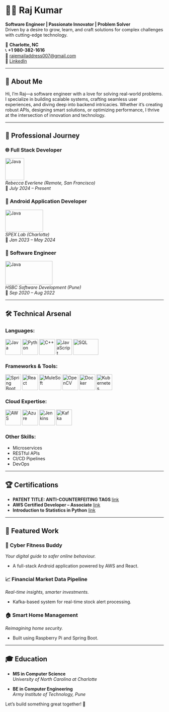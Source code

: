 # 👨‍💻 Raj Kumar  
**Software Engineer | Passionate Innovator | Problem Solver**  
Driven by a desire to grow, learn, and craft solutions for complex challenges with cutting-edge technology.

📍 **Charlotte, NC**  
📞 **+1 980-382-1616**  
📧 [rajemailaddress007@gmail.com](mailto:rajemailaddress007@gmail.com)  
🔗 [LinkedIn](https://www.linkedin.com/in/raj-kumaaar/)  

---

## 🚀 About Me  
Hi, I’m Raj—a software engineer with a love for solving real-world problems. I specialize in building scalable systems, crafting seamless user experiences, and diving deep into backend intricacies. Whether it’s creating robust APIs, designing smart solutions, or optimizing performance, I thrive at the intersection of innovation and technology.

---
## 💼 Professional Journey  

### 🌐 **Full Stack Developer**  
<img src="https://res.cloudinary.com/dktp1ybbx/image/upload/c_limit,h_180,w_180/f_auto,fl_lossy,q_auto/v1655037856/organization/prod/719409/j7T0rKGjlA.png" alt="Java" width="60" height="70"/><br />
*Rebecca Everlene (Remote, San Francisco)*  
📅 *July 2024 – Present*  

### 📱 **Android Application Developer**  
<img src="https://brand.charlotte.edu/wp-content/uploads/sites/183/2023/04/Master_logo.png" alt="Java" width="120" height="70"/><br /> 
*SPEX Lab (Charlotte)*  
📅 *Jan 2023 – May 2024*  

### 🏦 **Software Engineer**  
<img src="https://upload.wikimedia.org/wikipedia/commons/a/aa/HSBC_logo_%282018%29.svg" alt="Java" width="150" height="75"/><br />
*HSBC Software Development (Pune)*  
📅 *Sep 2020 – Aug 2022*  

---

## 🛠️ Technical Arsenal  

### **Languages:**  
<p align="left">
  <img src="https://img.icons8.com/color/48/000000/java-coffee-cup-logo.png" alt="Java" width="50" height="50"/> 
  <img src="https://img.icons8.com/color/48/000000/python.png" alt="Python" width="50" height="50"/> 
  <img src="https://img.icons8.com/color/48/000000/c-plus-plus-logo.png" alt="C++" width="50" height="50"/> 
  <img src="https://img.icons8.com/color/48/000000/javascript--v1.png" alt="JavaScript" width="50" height="50"/>
  <img src="https://d1.awsstatic.com/asset-repository/products/amazon-rds/1024px-MySQL.ff87215b43fd7292af172e2a5d9b844217262571.png" alt="SQL" width="80" height="50"/>
</p>

### **Frameworks & Tools:**  
<p align="left">
  <img src="https://img.icons8.com/color/48/000000/spring-logo.png" alt="Spring Boot" width="50" height="50"/> 
  <img src="https://img.icons8.com/office/40/000000/react.png" alt="React" width="50" height="50"/> 
  <img src="https://www.clipartmax.com/png/full/200-2008231_mulesoft-logo-299c-stacked-feedyeti-mulesoft-logo.png" alt="MuleSoft" width="70" height="50"/> 
  <img src="https://img.icons8.com/color/48/000000/opencv.png" alt="OpenCV" width="50" height="50"/> 
  <img src="https://img.icons8.com/fluency/48/000000/docker.png" alt="Docker" width="50" height="50"/> 
  <img src="https://img.icons8.com/color/48/000000/kubernetes.png" alt="Kubernetes" width="50" height="50"/>
</p>

### **Cloud Expertise:**  
<p align="left">
  <img src="https://img.icons8.com/color/48/000000/amazon-web-services.png" alt="AWS" width="50" height="50"/> 
  <img src="https://img.icons8.com/fluency/48/000000/azure-1.png" alt="Azure" width="50" height="50"/> 
  <img src="https://upload.wikimedia.org/wikipedia/commons/e/e9/Jenkins_logo.svg" alt="Jenkins" width="50" height="50"/> 
  <img src="https://upload.wikimedia.org/wikipedia/commons/0/01/Apache_Kafka_logo.svg" alt="Kafka" width="50" height="50"/>
</p>

### **Other Skills:**  
- Microservices  
- RESTful APIs  
- CI/CD Pipelines  
- DevOps  

---
## 🏆 Certifications  
- **PATENT TITLE: ANTI-COUNTERFEITING TAGS  <Granted>** [link](https://iprsearch.ipindia.gov.in/RQStatus/PatentCertificatePDF.aspx?AppNo=MjAyMDIxMDM4Njg0&FullPath=LVBhdGVudENlcnRpZmljYXRlMjQtMDktMjAyNC5wZGY=)
- **AWS Certified Developer – Associate** [link](https://www.credly.com/badges/fd2d89bb-4c02-4c8a-95fa-f18eadb6f2ab/public_url)
- **Introduction to Statistics in Python** [link](https://drive.google.com/file/d/1c7eF1IGDqpCNrFNYqtE7YypzwhtKUWyp/view?usp=sharingl)

---


## 🌟 Featured Work  

### 🔗 **Cyber Fitness Buddy**  
*Your digital guide to safer online behaviour.*  
- A full-stack Android application powered by AWS and React.  

### 📈 **Financial Market Data Pipeline**  
*Real-time insights, smarter investments.*  
- Kafka-based system for real-time stock alert processing.  

### 🏠 **Smart Home Management**  
*Reimagining home security.*  
- Built using Raspberry Pi and Spring Boot.  

---

## 🎓 Education  

- **MS in Computer Science**  
*University of North Carolina at Charlotte* 

- **BE in Computer Engineering**  
*Army Institute of Technology, Pune*


Let’s build something great together! 🚀 
